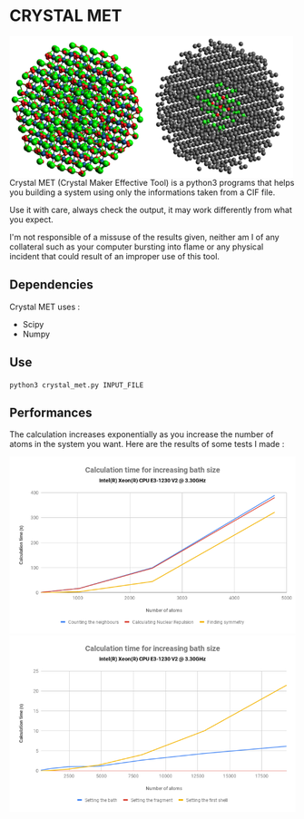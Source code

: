 # CRYSTAL MET

<a href="url"><img src="https://github.com/NehZio/Crystal-MET/blob/master/images/fig4.png" align="left" height="250" width="250" ></a>                        

<a href="url"><img src="https://github.com/NehZio/Crystal-MET/blob/master/images/fig3.png" align="left" height="250" width="250" ></a>


Crystal MET (Crystal Maker Effective Tool) is a python3 programs that helps you building a system using only the informations taken from a CIF file.

Use it with care, always check the output, it may work differently from what you expect.

I'm not responsible of a missuse of the results given, neither am I of any collateral such as your computer bursting into flame or any physical incident that could result of an improper use of this tool.

## Dependencies

Crystal MET uses :

* Scipy
* Numpy

## Use

`python3 crystal_met.py INPUT_FILE`


## Performances 

The calculation increases exponentially as you increase the number of atoms in the system you want.
Here are the results of some tests I made :

![GitHub Logo](/images/fig1.png) ![GitHub Logo](/images/fig2.png)
